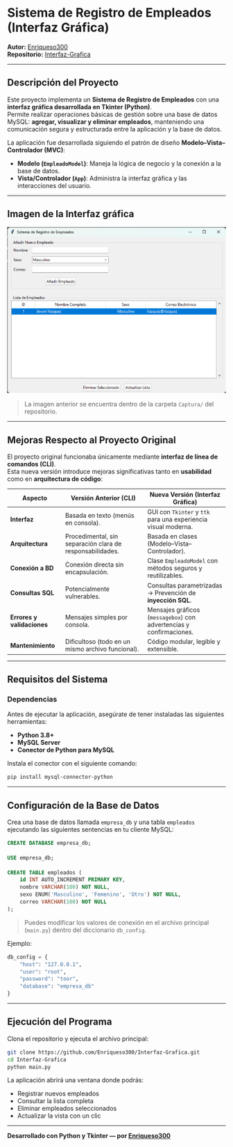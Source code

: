 # Sistema de Registro de Empleados (Interfaz Gráfica)

**Autor:** [Enriqueso300](https://github.com/Enriqueso300)  
**Repositorio:** [Interfaz-Grafica](https://github.com/Enriqueso300/Interfaz-Grafica)

---

##  Descripción del Proyecto

Este proyecto implementa un **Sistema de Registro de Empleados** con una **interfaz gráfica desarrollada en Tkinter (Python)**.  
Permite realizar operaciones básicas de gestión sobre una base de datos MySQL: **agregar, visualizar y eliminar empleados**, manteniendo una comunicación segura y estructurada entre la aplicación y la base de datos.

La aplicación fue desarrollada siguiendo el patrón de diseño **Modelo–Vista–Controlador (MVC)**:
- **Modelo (`EmpleadoModel`)**: Maneja la lógica de negocio y la conexión a la base de datos.
- **Vista/Controlador (`App`)**: Administra la interfaz gráfica y las interacciones del usuario.

---

##  Imagen de la Interfaz gráfica

![Captura de la Aplicación](Captura/interfaz.png)

> La imagen anterior se encuentra dentro de la carpeta `Captura/` del repositorio.

---

##  Mejoras Respecto al Proyecto Original

El proyecto original funcionaba únicamente mediante **interfaz de línea de comandos (CLI)**.  
Esta nueva versión introduce mejoras significativas tanto en **usabilidad** como en **arquitectura de código**:

| Aspecto | Versión Anterior (CLI) | Nueva Versión (Interfaz Gráfica) |
|----------|------------------------|----------------------------------|
| **Interfaz** | Basada en texto (menús en consola). | GUI con `Tkinter` y `ttk` para una experiencia visual moderna. |
| **Arquitectura** | Procedimental, sin separación clara de responsabilidades. | Basada en clases (Modelo–Vista–Controlador). |
| **Conexión a BD** | Conexión directa sin encapsulación. | Clase `EmpleadoModel` con métodos seguros y reutilizables. |
| **Consultas SQL** | Potencialmente vulnerables. | Consultas parametrizadas → Prevención de **inyección SQL**. |
| **Errores y validaciones** | Mensajes simples por consola. | Mensajes gráficos (`messagebox`) con advertencias y confirmaciones. |
| **Mantenimiento** | Dificultoso (todo en un mismo archivo funcional). | Código modular, legible y extensible. |

---

##  Requisitos del Sistema

###  Dependencias

Antes de ejecutar la aplicación, asegúrate de tener instaladas las siguientes herramientas:

- **Python 3.8+**
- **MySQL Server**
- **Conector de Python para MySQL**
  
Instala el conector con el siguiente comando:

```bash
pip install mysql-connector-python
```

---

##  Configuración de la Base de Datos

Crea una base de datos llamada `empresa_db` y una tabla `empleados` ejecutando las siguientes sentencias en tu cliente MySQL:

```sql
CREATE DATABASE empresa_db;

USE empresa_db;

CREATE TABLE empleados (
    id INT AUTO_INCREMENT PRIMARY KEY,
    nombre VARCHAR(100) NOT NULL,
    sexo ENUM('Masculino', 'Femenino', 'Otro') NOT NULL,
    correo VARCHAR(100) NOT NULL
);
```

> Puedes modificar los valores de conexión en el archivo principal (`main.py`) dentro del diccionario `db_config`.

Ejemplo:
```python
db_config = {
    "host": "127.0.0.1",
    "user": "root",
    "password": "toor",
    "database": "empresa_db"
}
```

---

##  Ejecución del Programa

Clona el repositorio y ejecuta el archivo principal:

```bash
git clone https://github.com/Enriqueso300/Interfaz-Grafica.git
cd Interfaz-Grafica
python main.py
```

La aplicación abrirá una ventana donde podrás:
- Registrar nuevos empleados  
- Consultar la lista completa  
- Eliminar empleados seleccionados  
- Actualizar la vista con un clic  

---



 





**Desarrollado con Python y Tkinter — por [Enriqueso300](https://github.com/Enriqueso300)**

